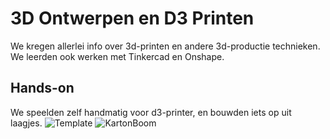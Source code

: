 # 3D Ontwerpen en D3 Printen
We kregen allerlei info over 3d-printen en andere 3d-productie technieken.
We leerden ook werken met Tinkercad en Onshape.

## Hands-on
We speelden zelf handmatig voor d3-printer, en bouwden iets op uit laagjes.
![Template](/BoomTemp.jpg)
![KartonBoom](/Boom.jpg)
